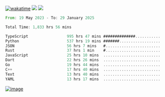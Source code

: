 [![wakatime](https://wakatime.com/badge/user/00eead22-fb14-4dd0-ab8a-3625cafbd50d.svg)](https://wakatime.com/@00eead22-fb14-4dd0-ab8a-3625cafbd50d)
![](https://komarev.com/ghpvc/?username=flatypus)
![](https://pixel.flatypus.me/flatypus?type=tracker)
<!--START_SECTION:waka-->

```rust
From: 19 May 2023 - To: 29 January 2025

Total Time: 1,833 hrs 56 mins

TypeScript                 995 hrs 47 mins ##############...........   54.05 %
Python                     537 hrs 19 mins #######..................   29.17 %
JSON                       56 hrs 7 mins   #........................   03.05 %
Rust                       37 hrs 1 min    #........................   02.01 %
JavaScript                 25 hrs 10 mins  .........................   01.37 %
Dart                       22 hrs 26 mins  .........................   01.22 %
Go                         19 hrs 44 mins  .........................   01.07 %
C++                        17 hrs 40 mins  .........................   00.96 %
Text                       13 hrs 40 mins  .........................   00.74 %
YAML                       13 hrs 17 mins  .........................   00.72 %
```

<!--END_SECTION:waka-->
[<img alt="image" src="https://github.com/flatypus/flatypus/assets/68029599/0a302dc1-501c-43a0-ae8d-37ec4817f3bd">](https://flatypus.me)

